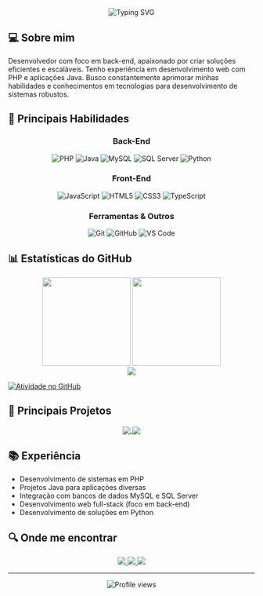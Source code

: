 <div align="center">
  <img src="https://readme-typing-svg.herokuapp.com/?font=Fira+Code&size=35&pause=1000&color=712FC0&center=true&vCenter=true&random=false&width=600&height=70&lines=Olá!+Eu+sou+o+Matheus+Yan;Desenvolvedor+Back-End;PHP+%7C+Java+%7C+SQL" alt="Typing SVG" />
</div>

## 💻 Sobre mim

Desenvolvedor com foco em back-end, apaixonado por criar soluções eficientes e escaláveis. Tenho experiência em desenvolvimento web com PHP e aplicações Java. Busco constantemente aprimorar minhas habilidades e conhecimentos em tecnologias para desenvolvimento de sistemas robustos.

## 🚀 Principais Habilidades

<div align="center">
  
  ### Back-End
  ![PHP](https://img.shields.io/badge/PHP-777BB4?style=for-the-badge&logo=php&logoColor=white)
  ![Java](https://img.shields.io/badge/Java-ED8B00?style=for-the-badge&logo=openjdk&logoColor=white)
  ![MySQL](https://img.shields.io/badge/MySQL-005C84?style=for-the-badge&logo=mysql&logoColor=white)
  ![SQL Server](https://img.shields.io/badge/Microsoft_SQL_Server-CC2927?style=for-the-badge&logo=microsoft-sql-server&logoColor=white)
  ![Python](https://img.shields.io/badge/Python-3776AB?style=for-the-badge&logo=python&logoColor=white)
  
  ### Front-End
  ![JavaScript](https://img.shields.io/badge/JavaScript-F7DF1E?style=for-the-badge&logo=javascript&logoColor=black)
  ![HTML5](https://img.shields.io/badge/HTML5-E34F26?style=for-the-badge&logo=html5&logoColor=white)
  ![CSS3](https://img.shields.io/badge/CSS3-1572B6?style=for-the-badge&logo=css3&logoColor=white)
  ![TypeScript](https://img.shields.io/badge/TypeScript-007ACC?style=for-the-badge&logo=typescript&logoColor=white)
  
  ### Ferramentas & Outros
  ![Git](https://img.shields.io/badge/GIT-E44C30?style=for-the-badge&logo=git&logoColor=white)
  ![GitHub](https://img.shields.io/badge/GitHub-100000?style=for-the-badge&logo=github&logoColor=white)
  ![VS Code](https://img.shields.io/badge/Visual_Studio_Code-0078D4?style=for-the-badge&logo=visual-studio-code&logoColor=white)
</div>

## 📊 Estatísticas do GitHub

<div align="center">
  <img height="180em" src="https://github-readme-stats.vercel.app/api?username=MatheusYanr&show_icons=true&theme=midnight-purple&locale=pt-br&include_all_commits=true&count_private=true"/>
  <img height="180em" src="https://github-readme-stats.vercel.app/api/top-langs/?username=MatheusYanr&layout=compact&langs_count=7&theme=midnight-purple&hide=HTML,TeX"/>
</div>

<div align="center">
  <img src="https://github-profile-trophy.vercel.app/?username=MatheusYanr&theme=nord&row=1&column=6&margin-w=15&margin-h=15" />
</div>

[![Atividade no GitHub](https://github-readme-activity-graph.vercel.app/graph?username=MatheusYanr&bg_color=0d1117&color=8a2be2&line=9146ff&point=9370db&area=true&hide_border=true)](https://github.com/MatheusYanr)

## 🎯 Principais Projetos

<div align="center">
  <a href="https://github.com/MatheusYanr/java_projects">
    <img align="center" src="https://github-readme-stats.vercel.app/api/pin/?username=MatheusYanr&repo=java_projects&theme=midnight-purple" />
  </a>
  <a href="https://github.com/Henrique-Venzon/Projeto_Logistica">
    <img align="center" src="https://github-readme-stats.vercel.app/api/pin/?username=Henrique-Venzon&repo=Projeto_Logistica&theme=midnight-purple" />
  </a>
</div>

## 📚 Experiência

- Desenvolvimento de sistemas em PHP
- Projetos Java para aplicações diversas
- Integração com bancos de dados MySQL e SQL Server
- Desenvolvimento web full-stack (foco em back-end)
- Desenvolvimento de soluções em Python

## 🔍 Onde me encontrar

<div align="center">
  <a href="https://www.linkedin.com/in/matheusyandosreis/" target="_blank">
    <img src="https://img.shields.io/badge/-LinkedIn-%230077B5?style=for-the-badge&logo=linkedin&logoColor=white">
  </a>
  <a href="mailto:reismatheusyan87@gmail.com" target="_blank">
    <img src="https://img.shields.io/badge/-Gmail-%23333?style=for-the-badge&logo=gmail&logoColor=white">
  </a>
  <a href="https://www.instagram.com/matheus_yan_reis/" target="_blank">
    <img src="https://img.shields.io/badge/Instagram-E4405F?style=for-the-badge&logo=instagram&logoColor=white">
  </a>
</div>

---

<div align="center">
  <img src="https://komarev.com/ghpvc/?username=MatheusYanr&color=blueviolet&style=flat-square&label=Visualizações+do+Perfil" alt="Profile views" />
</div>
